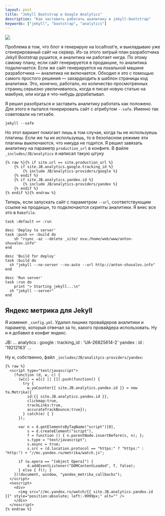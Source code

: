 ```yaml
---
layout: post
title: "Jekyll Bootstrap и Google Analytics"
description: "Как заставить работать аналитику в jekyll-bootstrap"
keywords: ["jekyll", "bootstrap", "analytics"]
---
```



![](http://31808.selcdn.ru/it-prm/pics/jekyll.png) 
 
Проблема в том, что блог я генерирую на localhost'e, и выкладываю уже 
сгенерированый сайт на сервер. Из-за этого хитрый план разработчика Jekyll 
Bootstrap рушится, и аналитика ни работает нигде. По этому самому плану, 
если сайт генерируется в продакшне, то аналитика подключается. Если же сайт 
генерируется на локальной машине разработчика — аналитика не включается. 
Обходил я это с помощью самого простого решения — захардкодить в шаблон страницы
код аналитики. Это, конечно, работало, но количество просмотренных страниц
серьезно увеличивалось, когда я писал новую статью на макбуке, или когда я
что-нибудь дорабатывал. 

Я решил разобраться и заставить аналитику работать как положено. Для этого я
пытался генерировать сайт с атрибутом `--safe`. Именно так советовали на гитхабе.

    jekyll --safe

Но этот вариант помогает лишь в том случае, когда ты не используешь плагины.
Если же ты их используешь, то в безопасном режиме эти плагины выключаются, что
никуда не годится. Я решил завязать аналитику на параметр `production_url`
в конфиге. В файле `_includes/JB/analytics` я написал такую штуку

    {% raw %}{% if site.url == site.production_url %}
        {% if site.JB.analytics.google.tracking_id %}
            {% include JB/analytics-providers/google %}
        {% endif %}
        {% if site.JB.analytics.yandex.id %}
            {% include JB/analytics-providers/yandex %}
        {% endif %}
    {% endif %}{% endraw %}

Теперь, если запускать сайт с параметром `--url`, соответствующим ссылке 
на продакшн, то подключаются скрипты аналитики. Я внес все это в `Rakefile`.

    task :default => :run
     
    desc 'Deploy to server'
    task :push => :build do
        sh "rsync -az --delete _site/ eva:/home/web/www/anton-shuvalov.info"
    end
     
    desc 'Build for deploy'
    task :build do
      sh "jekyll --no-server --no-auto --url http://anton-shuvalov.info"
    end
     
    desc 'Run server'
    task :run do
        print "> Starting jekyll...\n"
      sh "jekyll --server"
    end
 
## Яндекс метрика для Jekyll
 
Я изменил `_config.yml`. Удалил лишних провайдеров аналитики и параметр,
который отвечал за то, какого провайдера использовать. Ну и я добавил
в конфиг яндекс.

  JB:
    ...
    analytics :
    google : 
      tracking_id : 'UA-26825614-2'
    yandex :
      id : '19212163'
    ...
 
Ну и, собственно, файл `_includes/JB/analitycs-providers/yandex`:

    {% raw %}
      <script type="text/javascript">
        (function (d, w, c) {
          (w[c] = w[c] || []).push(function() {
            try {
              w.yaCounter{{ site.JB.analytics.yandex.id }} = new Ya.Metrika({
              id:{{ site.JB.analytics.yandex.id }},
              clickmap:true,
              trackLinks:true,
              accurateTrackBounce:true});
            } catch(e) { }
          });
         
          var n = d.getElementsByTagName("script")[0],
              s = d.createElement("script"),
              f = function () { n.parentNode.insertBefore(s, n); };
              s.type = "text/javascript";
              s.async = true;
              s.src = (d.location.protocol == "https:" ? "https:" : "http:") + "//mc.yandex.ru/metrika/watch.js";
         
          if (w.opera == "[object Opera]") {
              d.addEventListener("DOMContentLoaded", f, false);
          } else { f(); }
        })(document, window, "yandex_metrika_callbacks");
      </script>
      <noscript>
        <div>
          <img src="//mc.yandex.ru/watch/{{ site.JB.analytics.yandex.id }}" style="position:absolute; left:-9999px;" alt="" />
        </div>
      </noscript>
    {% endraw %}